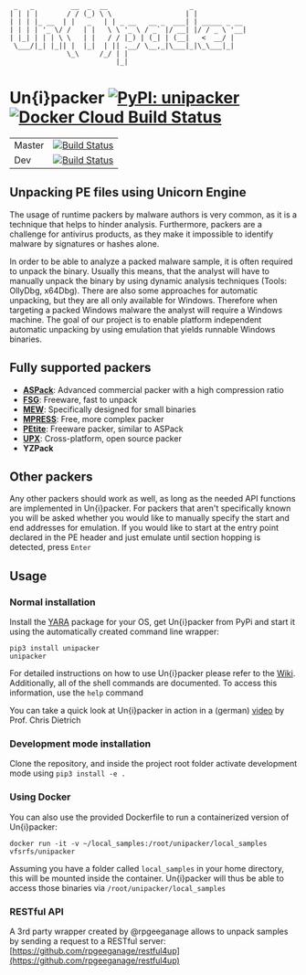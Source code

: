      _   _         __  _  __                    _
    | | | |       / / (_) \ \                  | |
    | | | |_ __  | |   _   | | _ __   __ _  ___| | _____ _ __
    | | | | '_ \/ /   | |   \ \ '_ \ / _` |/ __| |/ / _ \ '__|
    | |_| | | | \ \   | |   / / |_) | (_| | (__|   <  __/ |
     \___/|_| |_|| |  |_|  | || .__/ \__,_|\___|_|\_\___|_|
                  \_\     /_/ | |
                              |_|

# Un{i}packer   [![PyPI: unipacker](https://badge.fury.io/py/unipacker.svg)](https://pypi.org/project/unipacker/) [![Docker Cloud Build Status](https://img.shields.io/docker/cloud/build/vfsrfs/unipacker.svg)](https://hub.docker.com/r/vfsrfs/unipacker)

| | |
|---|---|
| Master  | [![Build Status](https://travis-ci.org/unipacker/unipacker.svg?branch=master)](https://travis-ci.org/unipacker/unipacker) |
| Dev  | [![Build Status](https://travis-ci.org/unipacker/unipacker.svg?branch=dev)](https://travis-ci.org/unipacker/unipacker) |

## Unpacking PE files using Unicorn Engine

The usage of runtime packers by malware authors is very common, as it is a technique that helps to hinder analysis.
Furthermore, packers are a challenge for antivirus products, as they make it impossible to identify malware by signatures
or hashes alone.

In order to be able to analyze a packed malware sample, it is often required to unpack the binary. Usually this means,
that the analyst will have to manually unpack the binary by using dynamic analysis techniques (Tools: OllyDbg, x64Dbg).
There are also some approaches for automatic unpacking, but they are all only available for Windows. Therefore when
targeting a packed Windows malware the analyst will require a Windows machine. The goal of our project is to enable
platform independent automatic unpacking by using emulation that yields runnable Windows binaries.

## Fully supported packers

- **[ASPack](http://www.aspack.com/)**: Advanced commercial packer with a high compression ratio
- **[FSG](https://www.aldeid.com/wiki/Category:Digital-Forensics/Computer-Forensics/Anti-Reverse-Engineering/Packers/FSG)**: Freeware, fast to unpack
- **[MEW](https://www.softpedia.com/get/Programming/Packers-Crypters-Protectors/MEW-SE.shtml)**: Specifically designed for small binaries
- **[MPRESS](http://www.matcode.com/mpress.htm)**: Free, more complex packer
- **[PEtite](https://www.un4seen.com/petite/)**: Freeware packer, similar to ASPack
- **[UPX](https://github.com/upx/upx)**: Cross-platform, open source packer
- **YZPack**

## Other packers
Any other packers should work as well, as long as the needed API functions are implemented in Un{i}packer. For packers that
aren't specifically known you will be asked whether you would like to manually specify the start and end addresses for emulation.
If you would like to start at the entry point declared in the PE header and just emulate until section hopping is detected,
press ```Enter```

## Usage
### Normal installation
Install the [YARA](https://github.com/VirusTotal/yara) package for your OS, get Un{i}packer from PyPi and start it using the automatically created command line wrapper:
```
pip3 install unipacker
unipacker
```
For detailed instructions on how to use Un{i}packer please refer to the [Wiki](https://github.com/unipacker/unipacker/wiki).
Additionally, all of the shell commands are documented. To access this information, use the ```help``` command

You can take a quick look at Un{i}packer in action in a (german) [video](https://youtu.be/ee5_JUIEf8Q) by Prof. Chris Dietrich

### Development mode installation
Clone the repository, and inside the project root folder activate development mode using ```pip3 install -e .```

### Using Docker
You can also use the provided Dockerfile to run a containerized version of Un{i}packer:
```
docker run -it -v ~/local_samples:/root/unipacker/local_samples vfsrfs/unipacker
```
Assuming you have a folder called ```local_samples``` in your home directory, this will be mounted inside the container.
Un{i}packer will thus be able to access those binaries via ```/root/unipacker/local_samples```

### RESTful API
A 3rd party wrapper created by @rpgeeganage allows to unpack samples by sending a request to a RESTful server: [https://github.com/rpgeeganage/restful4up](https://github.com/rpgeeganage/restful4up)
